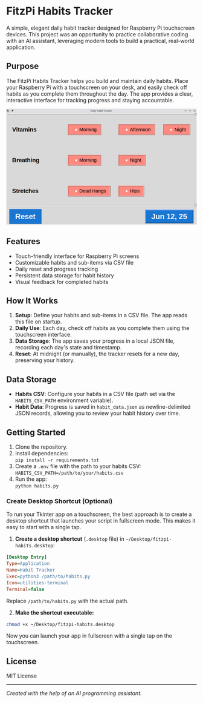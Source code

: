 # FitzPi Habits Tracker

A simple, elegant daily habit tracker designed for Raspberry Pi touchscreen devices. This project was an opportunity to practice collaborative coding with an AI assistant, leveraging modern tools to build a practical, real-world application.

## Purpose

The FitzPi Habits Tracker helps you build and maintain daily habits. Place your Raspberry Pi with a touchscreen on your desk, and easily check off habits as you complete them throughout the day. The app provides a clear, interactive interface for tracking progress and staying accountable.

![Screenshot](assets/ui_example.png)

## Features

- Touch-friendly interface for Raspberry Pi screens
- Customizable habits and sub-items via CSV file
- Daily reset and progress tracking
- Persistent data storage for habit history
- Visual feedback for completed habits

## How It Works

1. **Setup**: Define your habits and sub-items in a CSV file. The app reads this file on startup.
2. **Daily Use**: Each day, check off habits as you complete them using the touchscreen interface.
3. **Data Storage**: The app saves your progress in a local JSON file, recording each day's state and timestamp.
4. **Reset**: At midnight (or manually), the tracker resets for a new day, preserving your history.

## Data Storage

- **Habits CSV**: Configure your habits in a CSV file (path set via the `HABITS_CSV_PATH` environment variable).
- **Habit Data**: Progress is saved in `habit_data.json` as newline-delimited JSON records, allowing you to review your habit history over time.

## Getting Started

1. Clone the repository.
2. Install dependencies:  
   `pip install -r requirements.txt`
3. Create a `.env` file with the path to your habits CSV:  
   `HABITS_CSV_PATH=/path/to/your/habits.csv`
4. Run the app:  
   `python habits.py`

### Create Desktop Shortcut (Optional)

To run your Tkinter app on a touchscreen, the best approach is to create a desktop shortcut that launches your script in fullscreen mode. This makes it easy to start with a single tap.


1. **Create a desktop shortcut** (`.desktop` file) in `~/Desktop/fitzpi-habits.desktop`:

```ini
[Desktop Entry]
Type=Application
Name=Habit Tracker
Exec=python3 /path/to/habits.py
Icon=utilities-terminal
Terminal=false
```
Replace `/path/to/habits.py` with the actual path.

2. **Make the shortcut executable:**
```bash
chmod +x ~/Desktop/fitzpi-habits.desktop
```

Now you can launch your app in fullscreen with a single tap on the touchscreen.

## License

MIT License

---

_Created with the help of an AI programming assistant._
